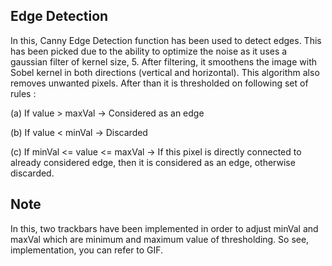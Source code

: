 ## Edge Detection

In this, Canny Edge Detection function has been used to detect edges. This has been picked due to the ability to optimize the noise as it uses a gaussian filter of kernel size, 5. After filtering, it smoothens the image with Sobel kernel in both directions (vertical and horizontal). This algorithm also removes unwanted pixels. After than it is thresholded on following set of rules : 


   (a) If value > maxVal  ->  Considered as an edge
        
        
   (b) If value < minVal  ->  Discarded
        
        
   (c) If minVal <= value <= maxVal  ->  If this pixel is directly connected to already considered edge, then it is considered as an                                                edge, otherwise discarded.
        
## Note
In this, two trackbars have been implemented in order to adjust minVal and maxVal which are minimum and maximum value of thresholding. So see, implementation, you can refer to GIF.
